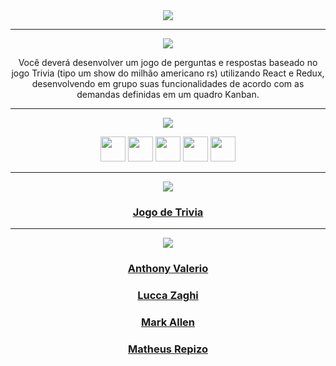<div align="center">

<img src="https://img.shields.io/static/v1?label=Projeto&message=Jogo de Trivia&color=orange&style=for-the-badge&logo=github"/>

---   

<img src="https://img.shields.io/static/v1?label=Objetivo&message=Contexto&color=blue&style=for-the-badge&logo=github"/>
<p></p>

Você deverá desenvolver um jogo de perguntas e respostas baseado no jogo Trivia (tipo um show do milhão americano rs) utilizando React e Redux, desenvolvendo em grupo suas funcionalidades de acordo com as demandas definidas em um quadro Kanban.

---   
<div align="center">
<img src="https://img.shields.io/static/v1?label=Habilidades Aprendidas&message=Ferramentas e Tecnologias&color=red&style=for-the-badge&logo=github"/>
<p></p>
<img src="https://cdn.jsdelivr.net/gh/devicons/devicon/icons/html5/html5-original.svg" width="40" height="40"/> <img 
src="https://cdn.jsdelivr.net/gh/devicons/devicon/icons/css3/css3-original.svg" width="40" height="40"/> <img 
src="https://cdn.jsdelivr.net/gh/devicons/devicon/icons/javascript/javascript-original.svg" width="40" height="40"/> <img 
src="https://cdn.jsdelivr.net/gh/devicons/devicon/icons/react/react-original-wordmark.svg" width="40" height="40"/> <img 
src="https://cdn.jsdelivr.net/gh/devicons/devicon/icons/trello/trello-plain.svg" width="40" height="40"/>
</div>

---   

<img src="https://img.shields.io/static/v1?label=Link&message=Jogo de Trivia&color=green&style=for-the-badge&logo=github"/>

### <b> <a href="https://projeto-jogo-de-trivia.vercel.app/">Jogo de Trivia</a> </b> <br>

---   

<img src="https://img.shields.io/static/v1?label=Equipe&message=Colaboradores&color=brown&style=for-the-badge&logo=github"/>

### <b> <a href="https://github.com/AnthonyDSValerio">Anthony Valerio</a> </b> <br>
### <b> <a href="https://github.com/lzaghi">Lucca Zaghi</a> </b> <br>
### <b> <a href="https://github.com/markallenarchviz">Mark Allen</a> </b> <br>
### <b> <a href="https://github.com/Matheus-Repizo">Matheus Repizo</a> </b> <br>

</p>


</div>

<div align="center">
